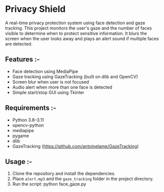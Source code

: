 # Privacy Shield
A real-time privacy protection system using face detection and gaze tracking.
This project monitors the user's gaze and the number of faces visible to determine when to protect sensitive information. It blurs the screen when the user looks away and plays an alert sound if multiple faces are detected.

## Features :-
- Face detection using MediaPipe
- Gaze tracking using GazeTracking (built on dlib and OpenCV)
- Screen blur when user is not focused
- Audio alert when more than one face is detected
- Simple start/stop GUI using Tkinter

## Requirements :-
- Python 3.8–3.11
- opencv-python
- mediapipe
- pygame
- dlib
- GazeTracking (https://github.com/antoinelame/GazeTracking)
  
## Usage :-
1. Clone the repository and install the dependencies.
2. Place `alert.mp3` and the `gaze_tracking` folder in the project directory.
3. Run the script: python face_gaze.py
